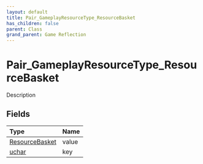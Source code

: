 ```yaml
---
layout: default
title: Pair_GameplayResourceType_ResourceBasket
has_children: false
parent: Class
grand_parent: Game Reflection
---
```

# Pair_GameplayResourceType_ResourceBasket
Description 

## Fields

| Type | Name |
|:-------------|:--------------|
| [ResourceBasket](/docs/game-reflection/classes/resource_basket) | value |
| [uchar](/docs/game-reflection/enums/uchar) | key |

